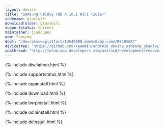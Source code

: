 ```yaml
---
layout: device
title: "Samsung Galaxy Tab A 10.1 WiFi (2016)"
codename: gtaxlwifi
downloadfolder: gtaxlwifi
supportstatus: Current
maintainer: jcadduono
oem: Samsung
ddof: "/dev/block/platform/13540000.dwmmc0/by-name/RECOVERY"
devicetree: "https://github.com/TeamWin/android_device_samsung_gtaxlwifi"
xdathread: "http://forum.xda-developers.com/android/development/recovery-official-twrp-gtaxlwifi-galaxy-t3437666"
---
```


{% include disclaimer.html %}

{% include supportstatus.html %}

{% include appinstall.html %}

{% include download.html %}

{% include twrpinstall.html %}

{% include odininstall.html %}

{% include ddinstall.html %}
